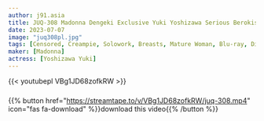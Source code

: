 ```yaml
---
author: j91.asia
title: JUQ-308 Madonna Dengeki Exclusive Yuki Yoshizawa Serious Berokisu Creampie 3 Fucks
date: 2023-07-07
image: "juq308pl.jpg"
tags: [Censored, Creampie, Solowork, Breasts, Mature Woman, Blu-ray, Digital Mosaic, Kiss]
maker: [Madonna]
actress: [Yoshizawa Yuki]
---
```



{{< youtubepl VBg1JD68zofkRW >}}
###

{{% button href="https://streamtape.to/v/VBg1JD68zofkRW/juq-308.mp4" icon="fas fa-download" %}}download this video{{% /button %}}

